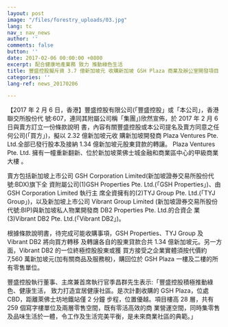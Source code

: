 ```yaml
---
layout: post
image: "/files/forestry_uploads/03.jpg"
lang: tc
nav_: nav_news
author: ''
comments: false
button: ''
date: 2017-02-06 00:00:00 +0800
excerpt: 配合健康地產業務 致力 推動綠色生活
title: 豐盛控股擬斥資 3.7 億新加坡元 收購新加坡 GSH Plaza 商業及辦公室開發項目
categories: ''
lang-ref: news_20170206

---
```

【2017 年 2 月 6 日，香港】豐盛控股有限公司(「豐盛控股」或「本公司」，香港聯交所股份代 號:607，連同其附屬公司稱「集團」)欣然宣佈，於 2017 年 2 月 6 日與賣方訂立一份條款說明 書，內容有關豐盛控股或本公司提名及賣方同意之任何公司(「買方」)，擬以 2.32 億新加坡元收 購新加坡開發商 Plaza Ventures Pte. Ltd.全部已發行股本及接納 1.34 億新加坡元股東貸款的轉讓。 Plaza Ventures Pte. Ltd. 擁有一幢重新翻新、位於新加坡萊佛士城金融和商業區中心的甲級商業 大樓 。

賣方包括新加坡上市公司 GSH Corporation Limited(新加坡證券交易所股份代號:BDX)旗下全 資附屬公司(1)GSH Properties Pte. Ltd.(「GSH Properties」)、由 GSH Corporation Limited 執行主 席全資擁有的(2)TYJ Group Pte. Ltd.(「TYJ Group」)，以及新加坡上市公司 Vibrant Group Limited (新加坡證券交易所股份代號:BIP)與新加坡私人物業開發商 DB2 Properties Pte. Ltd.的合資企 業(3)Vibrant DB2 Pte. Ltd.(「Vibrant DB2」)。

根據條款說明書，待完成可能收購事項，GSH Properties、TYJ Group 及 Vibrant DB2 將向買方轉移 及轉讓各自的股東貸款合共 1.34 億新加坡元。另一方面，Vibrant DB2 的一位終極控股股東或獲 買方接受之企業實體須按代價約 7,560 萬新加坡元(加有關商品及服務稅)，購回位於 GSH Plaza 一樓及二樓的所有零售單位。

豐盛控股執行董事、主席兼首席執行官季昌群先生表示:「豐盛控股積極推動綠色、健康生活， 致力打造宜居健康社區。是次計劃收購的 GSH Plaza，位處 CBD，距離萊佛士坊地鐵站僅 2 分鐘 步程，位置優越。項目樓高 28 層，共有 259 個寫字樓單位及兩層零售空間，既有零活高效的商 業營運空間，同時集零售及品味生活於一體，令工作及生活完美平衡，是未來商業社區的典範。」